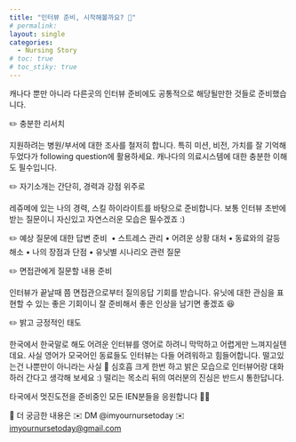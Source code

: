 ```yaml
---
title: "인터뷰 준비, 시작해볼까요? 🥸"
# permalink:
layout: single
categories:
  - Nursing Story
# toc: true
# toc_stiky: true
---
```

캐나다 뿐만 아니라 다른곳의 인터뷰 준비에도 공통적으로 해당될만한 것들로 준비했습니다.

✏️ 충분한 리서치

지원하려는 병원/부서에 대한 조사를 철저히 합니다. 특히 미션, 비전, 가치를 잘 기억해 두었다가 following question에 활용하세요. 캐나다의 의료시스템에 대한 충분한 이해도 필수입니다.

✏️ 자기소개는 간단히, 경력과 강점 위주로

레쥬메에 있는 나의 경력, 스킬 하이라이트를 바탕으로 준비합니다. 보통 인터뷰 초반에 받는 질문이니 자신있고 자연스러운 모습은 필수겠죠 :)

✏️ 예상 질문에 대한 답변 준비
️
• 스트레스 관리
• 어려운 상황 대처
• 동료와의 갈등 해소
• 나의 장점과 단점
• 유닛별 시나리오 관련 질문

✏️ 면접관에게 질문할 내용 준비

인터뷰가 끝날때 쯤 면접관으로부터 질의응답 기회를 받습니다. 유닛에 대한 관심을 표현할 수 있는 좋은 기회이니 잘 준비해서 좋은 인상을 남기면 좋겠죠 😆

✏️ 밝고 긍정적인 태도

한국에서 한국말로 해도 어려운 인터뷰를 영어로 하려니 막막하고 어렵게만 느껴지실텐데요. 사실 영어가 모국어인 동료들도 인터뷰는 다들 어려워하고 힘들어합니다. 떨고있는건 나뿐만이 아니라는 사실 🌝 심호흡 크게 한번 하고 밝은 모습으로 인터뷰어랑 대화하러 간다고 생각해 보세요 :)
떨리는 목소리 뒤의 여러분의 진심은 반드시 통한답니다.

타국에서 멋진도전을 준비중인 모든 IEN분들을 응원합니다 🙌🏻

🔽 더 궁금한 내용은
✉️ DM @imyournursetoday
✉️ imyournursetoday@gmail.com

<!-- 
### Task Lists

- [x] Start a new post
- [ ] Finishing blog settings -->